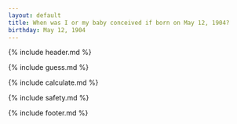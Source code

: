 ```yaml
---
layout: default
title: When was I or my baby conceived if born on May 12, 1904?
birthday: May 12, 1904
---
```


{% include header.md %}

{% include guess.md %}

{% include calculate.md %}

{% include safety.md %}

{% include footer.md %}



